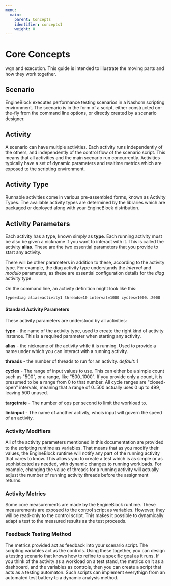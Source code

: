 ```yaml
---
menu:
  main:
    parent: Concepts
    identifier: concepts1
    weight: 0
---
```


# Core Concepts
 wgn and execution. This guide is intended to illustrate the moving parts and how they work together.

## Scenario

EngineBlock executes performance testing scenarios in a Nashorn scripting environment. The scenario is in the form of a script, either constructed on-the-fly from the command line options, or directly created by a scenario designer. 

## Activity

A scenario can have multiple activities. Each activity runs independently of the others, and independently of the control flow of the scenario script. This means that all activities and the main scenario run concurrently. Activities typically have a set of dynamic parameters and realtime metrics which are exposed to the scripting environment. 

## Activity Type

Runnable activities come in various pre-assembled forms, known as Activity Types. The available activity types are determined by the libraries which are packaged or deployed along with your EngineBlock distribution.

## Activity Parameters

Each activity has a type, known simply as **type**. Each running activity must be also be given a nickname if you want to interact with it. This is called the activity **alias**. These are the two essential parameters that you provide to start any activity.

There will be other parameters in addition to these, according to the activity type. For example, the diag activity type understands the *interval* and *modulo* parameters, as these are essential configuration details for the *diag* activity type.

On the command line, an activity definition might look like this:
~~~
type=diag alias=activity1 threads=10 interval=1000 cycles=1000..2000
~~~

#### Standard Activity Parameters

These activity parameters are understood by all activities:

**type** - the name of the activity type, used to create the right kind of activity instance. This is a required parameter when starting any activity.

**alias** - the nickname of the activity while it is running. Used to provide a name under which you can interact with a running activity.

**threads** - the number of threads to run for an activity. *default*: 1

**cycles** - The range of input values to use. This can either be a simple count such as "500", or a range, like "500..1000". If you provide only a count, it is presumed to be a range from 0 to that number. All cycle ranges are "closed-open" intervals, meaning that a range of 0..500 actually uses 0 up to 499, leaving 500 unused. 

**targetrate** - The number of ops per second to limit the workload to.

**linkinput** - The name of another activity, whois input will govern the speed of an activity.

### Activity Modifiers

All of the activity parameters mentioned in this documentation are provided to the scripting runtime as variables. That means that as you modify their values, the EngineBlock runtime will notify any part of the running activity that cares to know. This allows you to create a test which is as simple or as sophisticated as needed, with dynamic changes to running workloads. For example, changing the value of threads for a running activity will actually adjust the number of running activity threads before the assignment returns.

### Activity Metrics

Some core measurements are made by the EngineBlock runtime. These measurements are exposed to the control script as variables. However, they will be read-only to the control script. This makes it possible to dynamically adapt a test to the measured results as the test proceeds.

### Feedback Testing Method

The metrics provided act as feedback into your scenario script. The scripting variables act as the controls. Using these together, you can design a testing scenario that knows how to refine to a specific goal as it runs. If you think of the activity as a workload on a test stand, the metrics on it as a dashboard, and the variables as controls, then you can create a script that acts as a testing automaton. Such scripts can implement everythign from an automated test battery to a dynamic analysis method.
